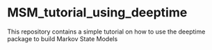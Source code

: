 # MSM_tutorial_using_deeptime
This repository contains a simple tutorial on how to use the deeptime package to build Markov State Models
